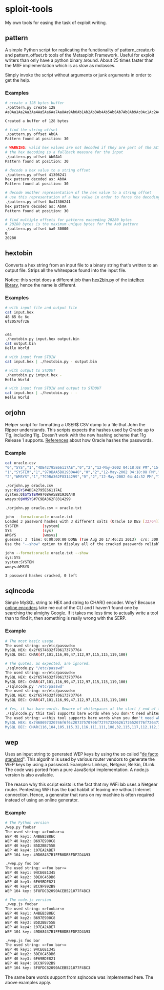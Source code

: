 # sploit-tools

My own tools for easing the task of exploit writing.

## pattern

A simple Python script for replicating the functionality of pattern_create.rb and pattern_offset.rb tools of the Metasploit Framework. Useful for exploit writers than only have a python binary around. About 25 times faster than the MSF implementation which is as slow as molasses.

Simply invoke the script without arguments or junk arguments in order to get the help.

### Examples

```bash
# create a 128 bytes buffer
./pattern.py create 128
Aa0Aa1Aa2Aa3Aa4Aa5Aa6Aa7Aa8Aa9Ab0Ab1Ab2Ab3Ab4Ab5Ab6Ab7Ab8Ab9Ac0Ac1Ac2Ac3Ac4Ac5Ac6Ac7Ac8Ac9Ad0Ad1Ad2Ad3Ad4Ad5Ad6Ad7Ad8Ad9Ae0Ae1Ae

Created a buffer of 128 bytes

# find the string offset
./pattern.py offset Ab0A
Pattern found at position: 30

# WARNING: valid hex values are not decoded if they are part of the ACTUAL buffer
# the hex decoding is a fallback measure for the input
./pattern.py offset Ab0Ab1
Pattern found at position: 30

# decode a hex value to a string offset
./pattern.py offset 41306241
hex pattern decoded as: Ab0A
Pattern found at position: 30

# decode another representation of the hex value to a string offset
# use this representation of a hex value in order to force the decoding
./pattern.py offset 0x41306241
hex pattern decoded as: Ab0A
Pattern found at position: 30

# find multiple offsets for patterns exceeding 20280 bytes
# 20280 bytes is the maximum unique bytes for the Aa0 pattern
./pattern.py offset Aa0 30000
0
20280
```

## hextobin

Converts a hex string from an input file to a binary string that's written to an output file. Strips all the whitespace found into the input file.

Notice: this script does a different job than [hex2bin.py](http://www.bialix.com/intelhex/manual/part3-1.html) of the [intelhex library](http://www.bialix.com/intelhex/manual/part1-1.html), hence the name is different.

### Examples

```bash
# with input file and output file
cat input.hex
48 65 6c 6c
6f20576f726


c64
./hextobin.py input.hex output.bin
cat output.bin
Hello World

# with input from STDIN
cat input.hex | ./hextobin.py - output.bin

# with output to STDOUT
./hextobin.py intput.hex -
Hello World

# with input from STDIN and output to STDOUT
cat input.hex | ./hextobin.py - -
Hello World
```

## orjohn

Helper script for formatting a USER$ CSV dump to a file that John the Ripper understands. This scripts expects the hashes used by Oracle up to 11g, including 11g. Doesn't work with the new hashing scheme that 11g Release 1 supports. [References](http://marcel.vandewaters.nl/oracle/security/password-hashes) about how Oracle hashes the passwords.

### Example

```bash
cat oracle.csv
"0","SYS","1","4DE42795E66117AE","0","2","12-May-2002 04:18:08 PM","15-Jan-2007 07:43:33 AM","","","0","","1","","","0","0","SYS_GROUP","","","","","","",""
"1","SYSTEM","1","970BAA5B81930A40","0","2","12-May-2002 04:18:08 PM","15-Jan-2007 07:43:33 AM","","","0","","1","","","0","0","SYS_GROUP","","","","","","",""
"2","WMSYS","1","7C9BA362F8314299","0","2","12-May-2002 04:44:32 PM","12-May-2002 04:44:32 PM","15-Jan-2007 07:42:31 AM","15-Jan-2007 07:42:31 AM","0","","1","","","9","0","DEFAULT_CONSUMER_GROUP","","","","","","",""

./orjohn.py oracle.csv
sys:0$SYS#4DE42795E66117AE
system:0$SYSTEM#970BAA5B81930A40
wmsys:0$WMSYS#7C9BA362F8314299

./orjohn.py oracle.csv > oracle.txt

john --format:oracle oracle.txt
Loaded 3 password hashes with 3 different salts (Oracle 10 DES [32/64])
SYSTEM           (system)
SYS              (sys)
WMSYS            (wmsys)
guesses: 3  time: 0:00:00:00 DONE (Tue Aug 20 17:46:21 2013)  c/s: 300  trying:
Use the "--show" option to display all of the cracked passwords reliably

john --format:oracle oracle.txt --show
sys:SYS
system:SYSTEM
wmsys:WMSYS

3 password hashes cracked, 0 left
```

## sqlncode

Simple MySQL string to HEX and string to CHAR() encoder. Why? Because [online encoders](http://www.waraxe.us/sql-char-encoder.html) take me out of the CLI and I haven't found one by searching the almighy Google. If it takes me less time to actually write a tool than to find it, then something is really wrong with the SERP.

### Example

```bash
# The most basic usage.
The used string: =>/etc/passwd<=
MySQL HEX: 0x2f6574632f706173737764
MySQL DEC: CHAR(47,101,116,99,47,112,97,115,115,119,100)

# The quotes, as expected, are ignored.
./sqlncode.py "/etc/passwd"
The used string: =>/etc/passwd<=
MySQL HEX: 0x2f6574632f706173737764
MySQL DEC: CHAR(47,101,116,99,47,112,97,115,115,119,100)
./sqlncode.py '/etc/passwd'
The used string: =>/etc/passwd<=
MySQL HEX: 0x2f6574632f706173737764
MySQL DEC: CHAR(47,101,116,99,47,112,97,115,115,119,100)

# Yes, it has bare words. Beware of whitespaces at the start / end of the string!
./sqlncode.py this tool supports bare words when you don\'t need whitespaces at the start or at the end of the string
The used string: =>this tool supports bare words when you don't need whitespaces at the start or at the end of the string<=
MySQL HEX: 0x7468697320746f6f6c20737570706f727473206261726520776f726473207768656e20796f7520646f6e2774206e65656420776869746573706163657320617420746865207374617274206f722061742074686520656e64206f662074686520737472696e67
MySQL DEC: CHAR(116,104,105,115,32,116,111,111,108,32,115,117,112,112,111,114,116,115,32,98,97,114,101,32,119,111,114,100,115,32,119,104,101,110,32,121,111,117,32,100,111,110,39,116,32,110,101,101,100,32,119,104,105,116,101,115,112,97,99,101,115,32,97,116,32,116,104,101,32,115,116,97,114,116,32,111,114,32,97,116,32,116,104,101,32,101,110,100,32,111,102,32,116,104,101,32,115,116,114,105,110,103)
```

## wep

Uses an input string to generated WEP keys by using the so called "[de facto standard](http://stackoverflow.com/questions/2890438/how-can-i-generate-40-64-bit-wep-key-in-python)". This algorihm is used by various router vendors to generate the WEP keys by using a password. Examples: Linksys, Netgear, Belkin, DLink. The code was ported from a pure JavaScript implementation. A node.js version is also available.

The reason why this script exists is the fact that my WiFi lab uses a Netgear router. Pentesting WiFi has the bad habbit of leaving me without Internet connection. Hence, a generator that runs on my machine is often required instead of using an online generator.

### Example

```bash
# The Python version
/wep.py foobar
The used string: =>foobar<=
WEP 40 key1: A4BEB3B8EC
WEP 40 key2: B697E900C8
WEP 40 key3: B5D2BB755B
WEP 40 key4: 197EA2ABE7
WEP 104 key: 49D68437B1FFB0DB3FDF2D4A93

./wep.py foo bar
The used string: =>foo bar<=
WEP 40 key1: 94CE6E1345
WEP 40 key2: 3DE0C45DB6
WEP 40 key3: 6F69BDE821
WEP 40 key4: BCC9F992B9
WEP 104 key: 5F8FDCB2090ACEB521077F4BC3

# The node.js version
./wep.js foobar
The used string: =>foobar<=
WEP 40 key1: A4BEB3B8EC
WEP 40 key2: B697E900C8
WEP 40 key3: B5D2BB755B
WEP 40 key4: 197EA2ABE7
WEP 104 key: 49D68437B1FFB0DB3FDF2D4A93

./wep.js foo bar
The used string: =>foo bar<=
WEP 40 key1: 94CE6E1345
WEP 40 key2: 3DE0C45DB6
WEP 40 key3: 6F69BDE821
WEP 40 key4: BCC9F992B9
WEP 104 key: 5F8FDCB2090ACEB521077F4BC3
```

The same bare words support from sqlncode was implemented here. The above examples apply.
